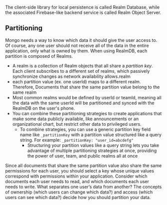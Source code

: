 
The client-side library for local persistence is called Realm Database, while the associated Firebase-like backend service is called Realm Object Server.

## Partitioning
Mongo needs a way to know which data it should give the user access to. Of course, any one user should not receive all of the data in the entire application, only what is owned by them. When using RealmDB, each partition is composed of Realms.
- A realm is a collection of Realm objects that all share a *partition key*. Each client subscribes to a different set of realms, which passively synchronize changes as network availability allows.realm
- each partition value (ex. one userId) maps to a different realm. Therefore, Documents that share the same partition value belong to the same realm
- Most common realms would be defined by userId or teamId, meaning all the data with the same userId will be partitioned and synced with the RealmDB on the user's phone.
- You can combine these partitioning strategies to create applications that make some data publicly available, like announcements or an organizational chart, but restrict other data to privileged users.
	- To combine strategies, you can use a generic partition key field name like `_partitionKey` with a partition value structured like a query string. For example: `_partitionKey: "user_id=abcdefg"`
		- Structuring your partition values like a query string lets you take advantage of multiple partitioning strategies at once, providing the power of user, team, and public realms all at once

Since all documents that share the same partition value also share the same permissions for each user, you should select a key whose unique values correspond with permissions within your application. Consider which documents each user needs to read, and which documents each user needs to write. What separates one user’s data from another? The concepts of ownership (which users can change which data?) and access (which users can see which data?) decide how you should partition your data.
